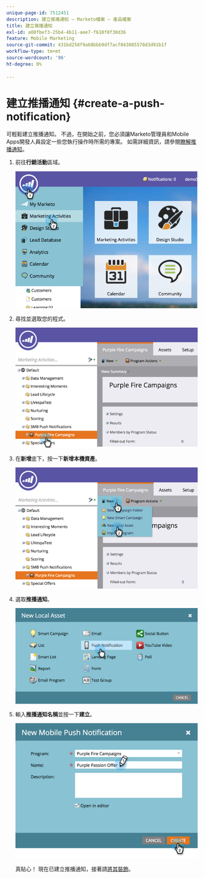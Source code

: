 ```yaml
---
unique-page-id: 7512451
description: 建立推播通知 — Marketo檔案 — 產品檔案
title: 建立推播通知
exl-id: a08fbef3-25b4-4b11-aee7-f610f8f30d36
feature: Mobile Marketing
source-git-commit: 431bd258f9a68bbb9df7acf043085578d3d91b1f
workflow-type: tm+mt
source-wordcount: '96'
ht-degree: 0%

---
```


# 建立推播通知 {#create-a-push-notification}

可輕鬆建立推播通知。 不過，在開始之前，您必須讓Marketo管理員和Mobile Apps開發人員設定一些您執行操作時所需的專案。 如需詳細資訊，請參閱[瞭解推播通知](/help/marketo/product-docs/mobile-marketing/push-notifications/understanding-push-notifications.md)。

1. 前往&#x200B;**行銷活動**&#x200B;區域。

   ![](assets/image2015-4-22-18-3a46-3a14.png)

1. 尋找並選取您的程式。

   ![](assets/image2015-4-23-13-3a31-3a43.png)

1. 在&#x200B;**新增**&#x200B;底下，按一下&#x200B;**新增本機資產**。

   ![](assets/image2015-4-23-13-3a33-3a20.png)

1. 選取&#x200B;**推播通知**。

   ![](assets/image2015-4-23-13-3a35-3a6.png)

1. 輸入&#x200B;**推播通知名稱**&#x200B;並按一下&#x200B;**建立**。

   ![](assets/image2015-4-23-13-3a36-3a56.png)

   真貼心！ 現在已建立推播通知，接著請[將其裝飾](/help/marketo/product-docs/mobile-marketing/push-notifications/configure-mobile-push-notification.md)。

